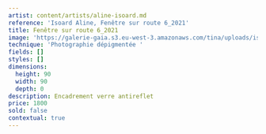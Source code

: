 ```yaml
---
artist: content/artists/aline-isoard.md
reference: 'Isoard Aline, Fenêtre sur route 6_2021'
title: Fenêtre sur route 6_2021
image: 'https://galerie-gaia.s3.eu-west-3.amazonaws.com/tina/uploads/isoard-aline/fenêtre sur route 6-2021,90x90aw.jpg'
technique: 'Photographie dépigmentée '
fields: []
styles: []
dimensions:
  height: 90
  width: 90
  depth: 0
description: Encadrement verre antireflet
price: 1800
sold: false
contextual: true
---
```


